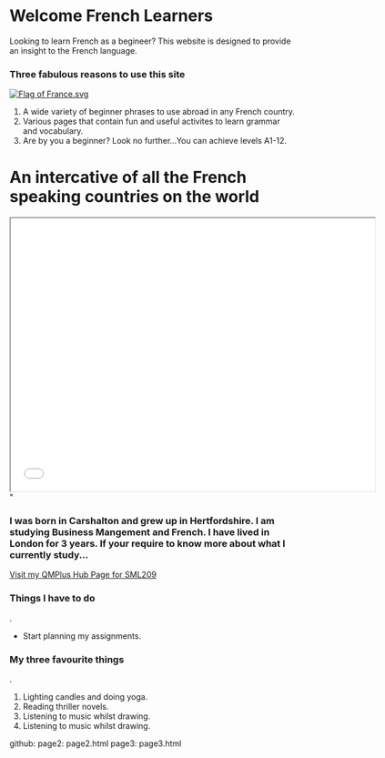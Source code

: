 <h1>Welcome French Learners</h1>
<p> Looking to learn French as a begineer? This website is designed to provide an insight to the French language.
 
 <h3> Three fabulous reasons to use this site </h3>
 
 <p>
<a href="https://en.wikipedia.org/wiki/File:Flag_of_France.svg#/media/File:Flag_of_France.svg">
<img class="imgRight" src="https://upload.wikimedia.org/wikipedia/en/thumb/c/c3/Flag_of_France.svg/1200px-Flag_of_France.svg.png" alt="Flag of France.svg"></a><br>
     <ol>
 <li> A wide variety of beginner phrases to use abroad in any French country. </li>
 <li> Various pages that contain fun and useful activites to learn grammar and vocabulary. </li>
 <li> Are by you a beginner? Look no further...You can achieve levels A1-12. </li>
</ol>
    </p>                                                                                       


<p style="clear:both;"></p>

<h1> An intercative of all the French speaking countries on the world </h1>
<iframe src="<iframe src="https://www.google.com/maps/d/embed?mid=1GwtpxOB108C-ZDzWXY9HzXxil6dBnWXL" width="640" height="480"></iframe>" 
 <h3>I was born in Carshalton and grew up in Hertfordshire. I am studying Business Mangement and French. I have lived in London for 3 years. If your require to know more about what I currently study...</h3>
<a href="https://hub.qmplus.qmul.ac.uk/view/view.php?profile=ml15258&page=sml209-computers-and-languages-2018-lauren"> Visit my QMPlus Hub Page for SML209</a> 
 <!-- REMOVE THE DASHED LINES -->
 <h3> Things I have to do </h3>.
<ul>
<li> Start planning my assignments.</li>
</ul>
 <!-- MAKE SURE YOU CLOSE THE <ul> TAG - </ul> -->
 
 <!-- REMOVE THE DASHED LINES -->
 
 <h3> My three favourite things </h3>.
 <ol>
 <li> Lighting candles and doing yoga. </li>
 <li> Reading thriller novels. </li>
 <li> Listening to music whilst drawing. </li>
 <li> Listening to music whilst drawing. </li>
</ol>
  
<!-- MAKE SURE YOU CLOSE THE <ol> TAG - </ol> -->

github:
  page2: page2.html
  page3: page3.html
